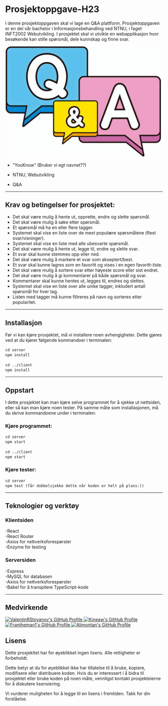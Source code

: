 # Prosjektoppgave-H23

I denne prosjektoppgaven skal vi lage en Q&A plattform. Prosjektoppgaven er en del vår bachelor i Informasjonsbehandling ved NTNU, i faget INFT2002 Webutvikling. 
I prosjektet skal vi utvikle en webapplikasjon hvor besøkende kan stille spørsmål, dele kunnskap og finne svar.

<p>
<img src="client/public/images/github2.jpeg" alt="QnA" width=500px />
</p>

- “YouKnow” (Bruker vi egt navnet??)  

- NTNU, Webutvikling  

- Q&A  

---


## Krav og betingelser for prosjektet: 

- Det skal være mulig å hente ut, opprette, endre og slette spørsmål.
- Det skal være mulig å søke etter spørsmål.
- Et spørsmål må ha en eller flere tagger.
- Systemet skal vise en liste over de mest populære spørsmålene (flest svar/visninger).
- Systemet skal vise en liste med alle ubesvarte spørsmål.
- Det skal være mulig å hente ut, legge til, endre og slette svar.
- Et svar skal kunne stemmes opp eller ned.
- Det skal være mulig å markere et svar som akseptert/best.
- Et svar skal kunne lagres som en favoritt og vises i en egen favoritt-liste.
- Det skal være mulig å sortere svar etter høyeste score eller sist endret.
- Det skal være mulig å gi kommentarer på både spørsmål og svar.
- Kommentarer skal kunne hentes ut, legges til, endres og slettes.
- Systemet skal vise en liste over alle unike tagger, inkludert antall spørsmål for hver tag.
- Listen med tagger må kunne filtreres på navn og sorteres etter popularitet.
--- 

## Installasjon
Før vi kan kjøre prosjektet, må vi installere noen avhengigheter. Dette gjøres ved at du kjører følgende kommandoer i terminalen:  
```
cd server  
npm install  

cd ../client  
npm install  
```
---

## Oppstart
I dette prosjektet kan man kjøre selve programmet for å sjekke ut nettsiden, eller så kan man kjøre noen tester. På samme måte som installasjonen, må du skrive kommandoene under i terminalen:  

### Kjøre programmet:  
```
cd server  
npm start  

cd ../client  
npm start  
```
### Kjøre tester:  
```
cd server  
npm test (får dobbelsjekke dette når koden er helt på plass:))  
```

---
## Teknologier og verktøy  
### Klientsiden  
-React  
-React Router  
-Axios for nettverksforespørsler  
-Enzyme for testing  

### Serversiden  
-Express  
-MySQL for databasen  
-Axios for nettverksforespørsler  
-Babel for å transpilere TypeScript-kode  

---
## Medvirkende
<a href="https://github.com/ValentinRStoyanov">
  <img src="https://github.com/ValentinRStoyanov.png" alt="ValentinRStoyanov's GitHub Profile" height="200">
</a>

<a href="https://github.com/Kineaw">
  <img src="https://github.com/Kineaw.png" alt="Kineaw's GitHub Profile" height="200">
</a>

<a href="https://github.com/Frantheman1">
  <img src="https://github.com/Frantheman1.png" alt="Frantheman1's GitHub Profile" height="200">
</a>

<a href="https://github.com/Alimontan">
  <img src="https://github.com/Alimontan.png" alt="Alimontan's GitHub Profile" height="200">
</a>

## Lisens

Dette prosjekltet har for øyeblikket ingen lisens. Alle rettigheter er forbeholdt.  

Dette betyr at du for øyeblikket ikke har tillatelse til å bruke, kopiere, modifisere eller distribuere koden.
Hvis du er interessert i å bidra til prosjektet eller bruke koden på noen måte, vennligst kontakt prosjekteierne for å diskutere lisensiering.  

Vi vurderer muligheten for å legge til en lisens i fremtiden. Takk for din forståelse.
